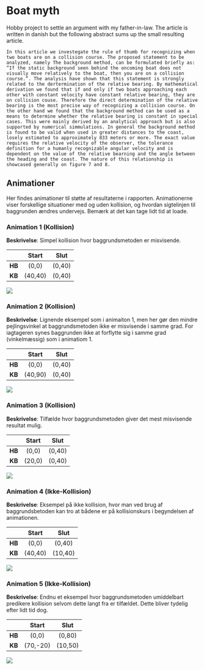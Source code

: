 # Boat myth 

Hobby project to settle an argument with my father-in-law. The article is written in danish but the following abstract sums up the small resulting article.

```
In this article we investegate the rule of thumb for recognizing when two boats are on a collision course. The proposed statement to be analyzed, namely The background method, can be formulated briefly as: ”If the static background seen behind the oncoming boat does not visually move relatively to the boat, then you are on a collision course.”. The analysis have shown that this statement is strongly related to the dertermination of the relative bearing. By mathematical derivation we found that if and only if two boats approaching each other with constant velocity have constant relative bearing, they are on collision couse. Therefore the direct determination of the relative bearing is the most precise way of recognizing a collision course. On the other hand we found that the background method can be used as a means to determine whether the relative bearing is constant in special cases. This were mainly derived by an analytical approach but is also supported by numerical simmulations. In general the background method is found to be valid when used in greater distances to the coast, losely estimated to approximately 833 meters or more. The exact value requires the relative velocity of the observer, the tolerance definition for a humanly recognizable angular velocity and is dependent on the value of the relative bearning and the angle between the heading and the coast. The nature of this relationship is showcased generally on figure 7 and 8.
```


## Animationer
Her findes animationer til støtte af resultaterne i rapporten. Animationerne viser forskellige situationer med og uden kollision, og hvordan sigtelinjen til baggrunden ændres undervejs. Bemærk at det kan tage lidt tid at loade.

### Animation 1 (Kollision)
**Beskrivelse**: Simpel kollision hvor baggrundsmetoden er misvisende. 

|         | Start         | Slut   |
|:-------:|:-------------:| :-----:|
| **HB**  | (0,0)         | (0,40) |
| **KB**  | (40,40)       | (0,40) |

![](article/figures/aniC1.gif)

### Animation 2 (Kollision)
**Beskrivelse**: Lignende eksempel som i animaiton 1, men her gør den mindre pejlingsvinkel at baggrundsmetoden ikke er misvisende i samme grad. For iagtageren synes baggrunden ikke at forflytte sig i samme grad (vinkelmæssig) som i animatiom 1.

|         | Start         | Slut   |
|:-------:|:-------------:| :-----:|
| **HB**  | (0,0)         | (0,40) |
| **KB**  | (40,90)       | (0,40) |

![](article/figures/aniC2.gif)

### Animation 3 (Kollision)
**Beskrivelse**: Tilfælde hvor baggrundsmetoden giver det mest misvisende resultat mulig. 

|         | Start         | Slut   |
|:-------:|:-------------:| :-----:|
| **HB**  | (0,0)         | (0,40) |
| **KB**  | (20,0)        | (0,40) |

![](article/figures/aniC3.gif)

### Animation 4 (Ikke-Kollision)
**Beskrivelse**: Eksempel på ikke kollision, hvor man ved brug af baggrundsbetoden kan tro at bådene er på kollisionskurs i begyndelsen af animationen. 

|         | Start         | Slut   |
|:-------:|:-------------:| :-----:|
| **HB**  | (0,0)         | (0,40) |
| **KB**  | (40,40)       | (10,40) |

![](article/figures/aniNC1.gif)

### Animation 5 (Ikke-Kollision)
**Beskrivelse**: Endnu et eksempel hvor baggrundsmetoden umiddelbart predikere kollision selvom dette langt fra er tilfældet. Dette bliver tydelig efter lidt tid dog.

|         | Start         | Slut   |
|:-------:|:-------------:| :-----:|
| **HB**  | (0,0)         | (0,80) |
| **KB**  | (70,-20)       | (10,50) |

![](article/figures/aniNC2.gif)


